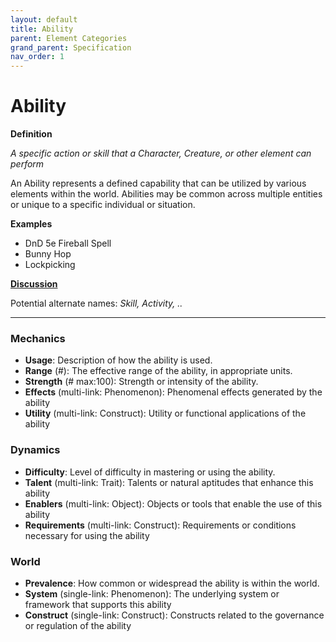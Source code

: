 ```yaml
---
layout: default
title: Ability
parent: Element Categories
grand_parent: Specification
nav_order: 1
---
```


# Ability

**Definition**

*A specific action or skill that a Character, Creature, or other element can perform*

An Ability represents a defined capability that can be utilized by various elements within the world. Abilities may be common across multiple entities or unique to a specific individual or situation.

**Examples**
- DnD 5e Fireball Spell
- Bunny Hop
- Lockpicking


**[Discussion](https://github.com/OnlyWorlds/OnlyWorlds/discussions/categories/NAME)**

Potential alternate names: *Skill, Activity, ..*

---
### Mechanics
- **Usage**: Description of how the ability is used.
- **Range** (#): The effective range of the ability, in appropriate units.
- **Strength** (# max:100): Strength or intensity of the ability.
- **Effects** (multi-link: Phenomenon): Phenomenal effects generated by the ability
- **Utility** (multi-link: Construct): Utility or functional applications of the ability

### Dynamics
- **Difficulty**: Level of difficulty in mastering or using the ability.
- **Talent** (multi-link: Trait): Talents or natural aptitudes that enhance this ability
- **Enablers** (multi-link: Object): Objects or tools that enable the use of this ability
- **Requirements** (multi-link: Construct): Requirements or conditions necessary for using the ability

### World
- **Prevalence**: How common or widespread the ability is within the world.
- **System** (single-link: Phenomenon): The underlying system or framework that supports this ability
- **Construct** (single-link: Construct): Constructs related to the governance or regulation of the ability

